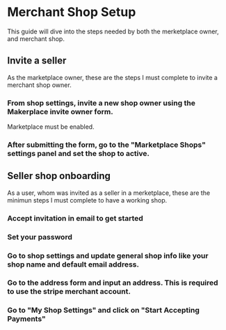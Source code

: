 # Merchant Shop Setup

This guide will dive into the steps needed by both the merketplace owner, and merchant shop.

## Invite a seller

As the marketplace owner, these are the steps I must complete to invite a merchant shop owner.

### From shop settings, invite a new shop owner using the Makerplace invite owner form.

Marketplace must be enabled.

### After submitting the form, go to the "Marketplace Shops" settings panel and set the shop to active.

## Seller shop onboarding

As a user, whom was invited as a seller in a merketplace, these are the minimun steps I must complete to have a working shop.

### Accept invitation in email to get started

### Set your password

### Go to shop settings and update general shop info like your shop name and default email address.

### Go to the address form and input an address. This is required to use the stripe merchant account.

### Go to "My Shop Settings" and click on "Start Accepting Payments"
